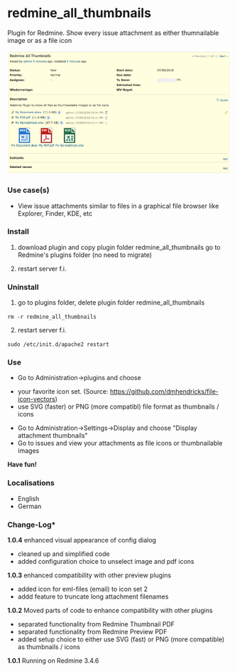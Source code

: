 # redmine_all_thumbnails

Plugin for Redmine. Show every issue attachment as either thumnailable image or as a file icon

![PNG that represents a quick overview](/doc/Overview.png)

### Use case(s)

* View issue attachments similar to files in a graphical file browser like Explorer, Finder, KDE, etc

### Install

1. download plugin and copy plugin folder redmine_all_thumbnails go to Redmine's plugins folder (no need to migrate)

2. restart server f.i.  

### Uninstall

1. go to plugins folder, delete plugin folder redmine_all_thumbnails

`rm -r redmine_all_thumbnails`

2. restart server f.i. 

`sudo /etc/init.d/apache2 restart`

### Use

* Go to Administration->plugins and choose 
- your favorite icon set. (Source: https://github.com/dmhendricks/file-icon-vectors)
- use SVG (faster) or PNG (more compatibl) file format as thumbnails / icons
* Go to Administration->Settings->Display and choose "Display attachment thumbnails"
* Go to issues and view your attachments as file icons or thumbnailable images

**Have fun!**

### Localisations

* English
* German

### Change-Log* 

**1.0.4** enhanced visual appearance of config dialog 
- cleaned up and simplified code
- added configuration choice to unselect image and pdf icons

**1.0.3** enhanced compatibility with other preview plugins
- added icon for eml-files (email) to icon set 2
- addd feature to truncate long attachment filenames 

**1.0.2** Moved parts of code to enhance compatibility with other plugins
- separated functionality from Redmine Thumbnail PDF
- separated functionality from Redmine Preview PDF
- added setup choice to either use SVG (fast) or PNG (more compatible) as thumbnails / icons

**1.0.1** Running on Redmine 3.4.6
